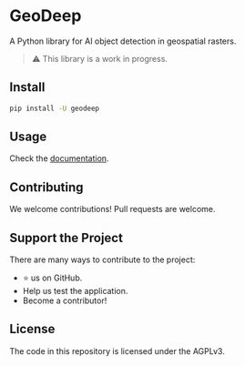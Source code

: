 # GeoDeep

A Python library for AI object detection in geospatial rasters.

> :warning: This library is a work in progress.

## Install

```bash
pip install -U geodeep
```

## Usage

Check the [documentation](https://geodeep.readthedocs.io/).

## Contributing

We welcome contributions! Pull requests are welcome.

## Support the Project

There are many ways to contribute to the project:

 - ⭐️ us on GitHub.
 - Help us test the application.
 - Become a contributor!

 ## License

The code in this repository is licensed under the AGPLv3.